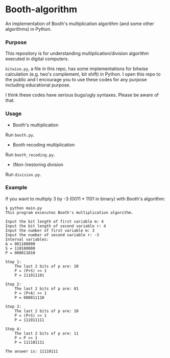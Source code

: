 Booth-algorithm
===============

An implementation of Booth's multiplication algorithm (and some other algorithms) in Python.

### Purpose
This repository is for understanding multiplication/division algorithm executed in digital computers.

`bitwise.py`, a file in this repo, has some implementations for bitwise calculation (e.g. two's complement, bit shift) in Python. I open this repo to the public and I encourage you to use these codes for any purpose including educational purpose.

I think these codes have serious bugs/ugly syntaxes. Please be aware of that.

### Usage
- Booth's multiplication

Run `booth.py`.

- Booth recoding multiplication

Run `booth_recoding.py`.

- (Non-)restoring division

Run `division.py`.

### Example
If you want to multiply 3 by -3 (0011 * 1101 in binary) with Booth's algorithm:

    $ python main.py
    This program excecutes Booth's multiplication algorithm.

    Input the bit length of first variable m: 4
    Input the bit length of second variable r: 4
    Input the number of first variable m: 3
    Input the number of second variable r: -3
    Internal variables:
    A = 001100000
    S = 110100000
    P = 000011010

    Step 1:
        The last 2 bits of p are: 10
        P = (P+S) >> 1
        P = 111011101

    Step 2:
        The last 2 bits of p are: 01
        P = (P+A) >> 1
        P = 000011110

    Step 3:
        The last 2 bits of p are: 10
        P = (P+S) >> 1
        P = 111011111

    Step 4:
        The last 2 bits of p are: 11
        P = P >> 1
        P = 111101111

    The answer is: 11110111
